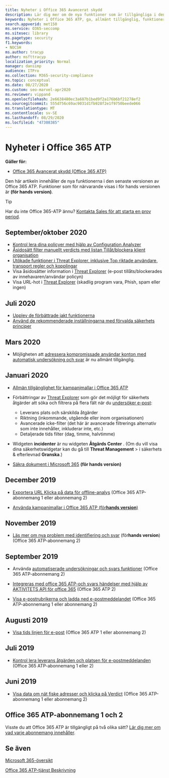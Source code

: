 ```yaml
---
title: Nyheter i Office 365 Avancerat skydd
description: Lär dig mer om de nya funktioner som är tillgängliga i den senaste versionen av Microsoft Office 365 ATP.
keywords: Nyheter i Office 365 ATP, ga, allmänt tillgänglig, funktioner, tillgängliga, ny
search.appverid: met150
ms.service: O365-seccomp
ms.sitesec: library
ms.pagetype: security
f1.keywords:
- NOCSH
ms.author: tracyp
author: msfttracyp
localization_priority: Normal
manager: dansimp
audience: ITPro
ms.collection: M365-security-compliance
ms.topic: conceptual
ms.date: 08/27/2020
ms.custom: seo-marvel-apr2020
ms.reviewer: vippand
ms.openlocfilehash: 2e6638480ec3a687b1bed9f2a176b6bf21278ef2
ms.sourcegitcommit: 555d756c69ac9031d1fb928f2e1f9750beede066
ms.translationtype: MT
ms.contentlocale: sv-SE
ms.lasthandoff: 08/29/2020
ms.locfileid: "47308385"
---
```

# <a name="whats-new-in-office-365-atp"></a>Nyheter i Office 365 ATP

**Gäller för:**

- [Office 365 Avancerat skydd (Office 365 ATP)](office-365-atp.md)

Den här artikeln innehåller de nya funktionerna i den senaste versionen av Office 365 ATP. Funktioner som för närvarande visas i för hands versionen är **(för hands version)**.

> [!TIP]
> Har du inte Office 365-ATP ännu? [Kontakta Sales för att starta en prov period](https://go.microsoft.com/fwlink/p/?LinkId=518644).

## <a name="septemberoctober-2020"></a>September/oktober 2020 

- [Kontrol lera dina policyer med hjälp av Configuration Analyzer](configuration-analyzer-for-security-policies.md)
- [Åsidosätt filter manuellt verdicts med listan Tillåt/blockera klient organisation](tenant-allow-block-list.md)
- [Utökade funktioner i Threat Explorer, inklusive Top riktade användare, transport regler och kopplingar](threat-explorer.md#new-features-in-threat-explorer-and-real-time-detections)
- Visa åsidosätter information i [Threat Explorer](threat-explorer.md) (e-post tillåts/blockerades av innehavaren/användar policyn)
- Visa URL-hot i [Threat Explorer](threat-explorer.md) (skadlig program vara, Phish, spam eller ingen)

## <a name="julyaugust-2020"></a>Juli 2020 

- [Upplev de förbättrade jakt funktionerna](threat-explorer.md#experience-improvements-to-threat-explorer-and-real-time-detections)
- [Använd de rekommenderade inställningarna med förvalda säkerhets principer](preset-security-policies.md)

## <a name="marchapril-2020"></a>Mars 2020

- Möjligheten att [adressera kompromissade användar konton med automatisk undersökning och svar](https://docs.microsoft.com/microsoft-365/security/office-365-security/address-compromised-users-quickly?view=o365-worldwide) är nu allmänt tillgänglig.

## <a name="januaryfebruary-2020"></a>Januari 2020

- [Allmän tillgänglighet för kampanjmallar i Office 365 ATP](campaigns.md)
- Förbättringar av [Threat Explorer](threat-explorer.md) som gör det möjligt för säkerhets åtgärder att söka och filtrera på flera fält när du [undersöker e-post](investigate-malicious-email-that-was-delivered.md):
    - Leverans plats och särskilda åtgärder
    - Riktning (inkommande, utgående eller inom organisationen)
    - Avancerade icke-filter (det här är avancerade filtrerings alternativ som inte innehåller, inkluderar inte, etc.)
    - Detaljerade tids filter (dag, timme, halvtimme) 

- Widgeten **incidenter** är nu widgeten **Åtgärds Center** . (Om du vill visa dina säkerhetswidgetar kan du gå till **Threat Management**  >  i säkerhets & efterlevnad **Granska**.)

- [Säkra dokument i Microsoft 365](https://docs.microsoft.com/microsoft-365/security/office-365-security/safe-docs) **(för hands version)**

## <a name="december-2019"></a>December 2019

- [Exportera URL Klicka på data för offline-analys](threat-explorer.md#new-features-in-threat-explorer-and-real-time-detections) (Office 365 ATP-abonnemang 1 eller abonnemang 2)

- [Använda kampanjmallar i Office 365 ATP (för**hands version**)](campaigns.md)

## <a name="november-2019"></a>November 2019

- [Läs mer om nya problem med identifiering och svar](address-compromised-users-quickly.md) (för**hands version**) (Office 365 ATP-abonnemang 2)

## <a name="september-2019"></a>September 2019

- Använda [automatiserade undersökningar och svars funktioner](automated-investigation-response-office.md) (Office 365 ATP-abonnemang 2)

- [Integreras med office 365 ATP-och svars händelser med hjälp av AKTIVITETS API för office 365](https://docs.microsoft.com/office/office-365-management-api/office-365-management-activity-api-schema#office-365-advanced-threat-protection-and-threat-investigation-and-response-schema) (Office 365 ATP 2)

- [Visa e-postrubrikerna och ladda ned e-postmeddelandet](investigate-malicious-email-that-was-delivered.md) (Office 365 ATP-abonnemang 1 eller abonnemang 2)

## <a name="august-2019"></a>Augusti 2019

- [Visa tids linjen för e-post](investigate-malicious-email-that-was-delivered.md#view-the-timeline-of-your-email) (Office 365 ATP 1 eller abonnemang 2)

## <a name="july-2019"></a>Juli 2019

- [Kontrol lera leverans åtgärden och platsen för e-postmeddelanden](investigate-malicious-email-that-was-delivered.md#check-the-delivery-action-and-location) (Office 365 ATP-abonnemang 1 eller 2)

## <a name="june-2019"></a>Juni 2019

- [Visa data om nät fiske adresser och klicka på Verdict](threat-explorer.md#view-data-about-phishing-urls-and-click-verdict) (Office 365 ATP-abonnemang 1 eller abonnemang 2)

## <a name="office-365-atp-plan-1-and-plan-2"></a>Office 365 ATP-abonnemang 1 och 2

Visste du att Office 365 ATP är tillgängligt på två olika sätt? [Lär dig mer om vad varje abonnemang innehåller](office-365-atp.md#office-365-atp-plan-1-and-plan-2).

## <a name="see-also"></a>Se även

[Microsoft 365-översikt](https://www.microsoft.com/microsoft-365/roadmap)

[Office 365 ATP-tjänst Beskrivning](https://docs.microsoft.com/office365/servicedescriptions/office-365-advanced-threat-protection-service-description)

